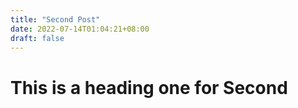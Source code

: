 ```yaml
---
title: "Second Post"
date: 2022-07-14T01:04:21+08:00
draft: false
---
```


# This is a heading one for Second
